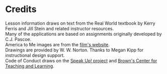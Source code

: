 # Credits

Lesson information draws on text from the Real World textbook by Kerry Ferris and Jill Stein and related instructor resources.  
Many of the applications are based on assignments originally developed by C.J. Pascoe.  
America to Me images are from the [film's website](https://www.americatomerealtalk.com).  
Drawings are provided by W. W. Norton.
Thanks to Megan Kipp for instructional design support.  
Code of Conduct draws on the [Speak Up! project](http://speakup.io/coc.html) and [Brown's Center for Teaching and Learning](https://www.brown.edu/sheridan/teaching-learning-resources/inclusive-teaching/statements).
